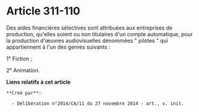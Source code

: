 # Article 311-110

Des aides financières sélectives sont attribuées aux entreprises de production, qu'elles soient ou non titulaires d'un compte
automatique, pour la production d'œuvres audiovisuelles dénommées " pilotes " qui appartiennent à l'un des genres suivants : 

1° Fiction ; 

2° Animation.

**Liens relatifs à cet article**

	**Créé par**:

	  - Délibération n°2014/CA/11 du 27 novembre 2014 - art., v. init.
